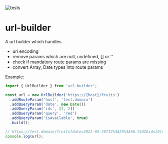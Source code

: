![tests](https://github.com/babymechanic/url-builder/actions/workflows/run-tests.yml/badge.svg)

# url-builder

A url builder which handles.

- uri encoding
- remove params which are null, undefined, [] or ''
- check if mandatory route params are missing
- convert Array, Date types into route params

Example:

```typescript
import { UrlBuilder } from 'url-builder';

const url = new UrlBuilder('https://{host}/fruits')
  .addRouteParam('host', 'test.domain')
  .addQueryParam('date', new Date())
  .addQueryParam('ids', [1, 2])
  .addQueryParam('query', 'red')
  .addQueryParam('isAvailable', true)
  .build();

// https://test.domain/fruits?date=2022-05-26T12%3A25%3A56.743Z&ids[0]=1&ids[1]=2&query=red&isAvailable=true
console.log(url);
```

